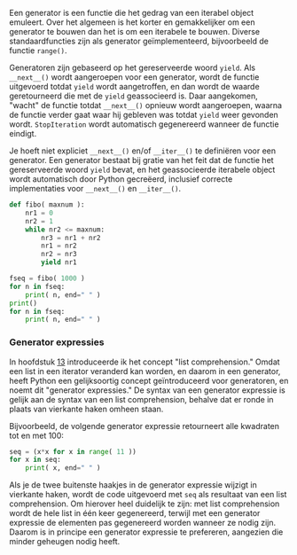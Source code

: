 Een generator is een functie die het gedrag van een iterabel object
emuleert. Over het algemeen is het korter en gemakkelijker om een
generator te bouwen dan het is om een iterabele te bouwen. Diverse
standaardfuncties zijn als generator geïmplementeerd, bijvoorbeeld de
functie `range()`.

Generatoren zijn gebaseerd op het gereserveerde woord `yield`. Als
`__next__()` wordt aangeroepen voor een generator, wordt de functie
uitgevoerd totdat `yield` wordt aangetroffen, en dan wordt de waarde
geretourneerd die met de `yield` geassocieerd is. Daar aangekomen,
"wacht" de functie totdat `__next__()` opnieuw wordt aangeroepen, waarna
de functie verder gaat waar hij gebleven was totdat `yield` weer
gevonden wordt. `StopIteration` wordt automatisch gegenereerd wanneer de
functie eindigt.

Je hoeft niet expliciet `__next__()` en/of `__iter__()` te definiëren
voor een generator. Een generator bestaat bij gratie van het feit dat de
functie het gereserveerde woord `yield` bevat, en het geassocieerde
iterabele object wordt automatisch door Python gecreëerd, inclusief
correcte implementaties voor `__next__()` en `__iter__()`.

```python
def fibo( maxnum ):
    nr1 = 0
    nr2 = 1
    while nr2 <= maxnum:
        nr3 = nr1 + nr2
        nr1 = nr2
        nr2 = nr3
        yield nr1

fseq = fibo( 1000 )
for n in fseq:
    print( n, end=" " )
print()
for n in fseq:
    print( n, end=" " )
```

### Generator expressies

In hoofdstuk
<a href="#ch:lists" data-reference-type="ref" data-reference="ch:lists">13</a>
introduceerde ik het concept "list comprehension." Omdat een list in een
iterator veranderd kan worden, en daarom in een generator, heeft Python
een gelijksoortig concept geïntroduceerd voor generatoren, en noemt dit
"generator expressies." De syntax van een generator expressie is gelijk
aan de syntax van een list comprehension, behalve dat er ronde in plaats
van vierkante haken omheen staan.

Bijvoorbeeld, de volgende generator expressie retourneert alle kwadraten
tot en met 100:

```python
seq = (x*x for x in range( 11 ))
for x in seq:
    print( x, end=" " )
```

Als je de twee buitenste haakjes in de generator expressie wijzigt in
vierkante haken, wordt de code uitgevoerd met `seq` als resultaat van
een list comprehension. Om hierover heel duidelijk te zijn: met list
comprehension wordt de hele list in één keer gegenereerd, terwijl met
een generator expressie de elementen pas gegenereerd worden wanneer ze
nodig zijn. Daarom is in principe een generator expressie te prefereren,
aangezien die minder geheugen nodig heeft.
